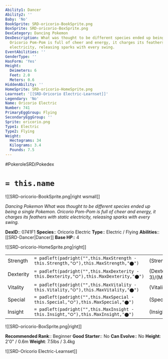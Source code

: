 ```yaml
---
Ability1: Dancer
Ability2: ''
Baby: 'No'
BookSprite: SRD-oricorio-BookSprite.png
BoxSprite: SRD-oricorio-BoxSprite.png
DexCategory: Dancing Pokemon
DexDescription: What was thought to be different species ended up being a single Pokemon.
  Oricorio Pom-Pom is full of cheer and energy, it charges its feathers with static
  electricity, releasing sparks with every swing.
EventAbilities: ''
GenderType: ''
HasForm: 'Yes'
Height:
  Deimeters: 6
  Feet: 2.0
  Meters: 0.6
HiddenAbility: ''
HomeSprite: SRD-oricorio-HomeSprite.png
Learnset: '[[SRD-Oricorio Electric-Learnset]]'
Legendary: 'No'
Name: Oricorio Electric
Number: 741
PrimaryEggGroup: Flying
SecondaryEggGroup: ''
Sprite: oricorio.png
Type1: Electric
Type2: Flying
Weight:
  Hectograms: 34
  Kilograms: 3.4
  Pounds: 7.5
---
```


#PokeroleSRD/Pokedex

# `= this.name`

![[SRD-oricorio-BookSprite.png|right wsmall]]

*Dancing Pokemon*
*What was thought to be different species ended up being a single Pokemon. Oricorio Pom-Pom is full of cheer and energy, it charges its feathers with static electricity, releasing sparks with every swing.*

**DexID**:: 0741F1
**Species**:: Oricorio Electric
**Type**:: Electric / Flying
**Abilities**:: [[SRD-Dancer|Dancer]]
**Base HP**:: 4

![[SRD-oricorio-HomeSprite.png|right]]

|           |                                                                                        |                                          |
| --------- | -------------------------------------------------------------------------------------- | ---------------------------------------- |
| Strength  | `= padleft(padright("",this.MaxStrength - this.Strength,"⭘"),this.MaxStrength,"⬤")`    | (Strength::2)/(MaxStrength::5)   |
| Dexterity | `= padleft(padright("",this.MaxDexterity - this.Dexterity,"⭘"),this.MaxDexterity,"⬤")` | (Dexterity:: 3)/(MaxDexterity::6) |
| Vitality  | `= padleft(padright("",this.MaxVitality - this.Vitality,"⭘"),this.MaxVitality,"⬤")`    | (Vitality::2)/(MaxVitality::5)   |
| Special   | `= padleft(padright("",this.MaxSpecial - this.Special,"⭘"),this.MaxSpecial,"⬤")`       | (Special::3)/(MaxSpecial::6)     |
| Insight   | `= padleft(padright("",this.MaxInsight - this.Insight,"⭘"),this.MaxInsight,"⬤")`       | (Insight::2)/(MaxInsight::5)     |

![[SRD-oricorio-BoxSprite.png|right]]

**Recommended Rank**:: Beginner
**Good Starter**:: No
**Can Evolve**:: No
**Height**: 2'0" / 0.6m
**Weight**: 7.5lbs / 3.4kg

![[SRD-Oricorio Electric-Learnset]]